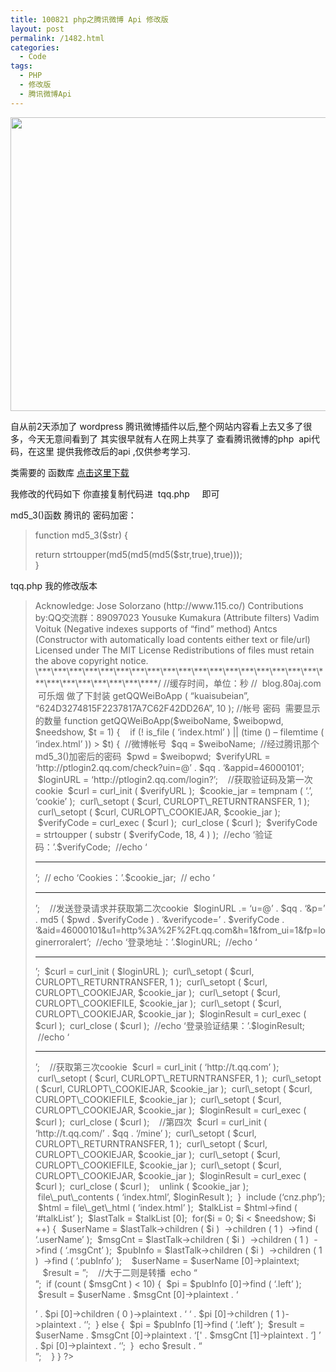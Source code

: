 ```yaml
---
title: 100821 php之腾讯微博 Api 修改版
layout: post
permalink: /1482.html
categories:
  - Code
tags:
  - PHP
  - 修改版
  - 腾讯微博Api
---
```

[<img class="aligncenter size-full wp-image-1468" title="wb" src="http://www.80aj.com/wp-content/uploads/2010/08/wb.jpg" alt="" width="810" height="470" />][1]

自从前2天添加了 wordpress 腾讯微博插件以后,整个网站内容看上去又多了很多，今天无意间看到了 其实很早就有人在网上共享了 查看腾讯微博的php  api代码，在这里 提供我修改后的api ,仅供参考学习.

类需要的 函数库 <a title="腾讯微博 api代码" href="http://code.knowsky.com/down/16524.html" target="_self">点击这里下载</a>

我修改的代码如下 你直接复制代码进  tqq.php     即可

md5_3()函数 腾讯的 密码加密：

> function md5_3($str) {
> 
> <div id="_mcePaste">
>   return strtoupper(md5(md5(md5($str,true),true)));
> </div>
> 
> <div id="_mcePaste">
>   }
> </div>

tqq.php 我的修改版本

> <?php
> 
> /\***\***\***\***\***\***\***\***\***\***\***\***\***\***\***\***\***\***\***\***\***\***\***\***\***\****
> 
> Version: 1.11 ($Rev: 175 $)
> 
> Website: http://www.115.co
> 
> Author: S.C. Chen <admin@185.cm>
> 
> Acknowledge: Jose Solorzano (http://www.115.co/)
> 
> Contributions by:QQ交流群：89097023
> 
> Yousuke Kumakura (Attribute filters)
> 
> Vadim Voituk (Negative indexes supports of &#8220;find&#8221; method)
> 
> Antcs (Constructor with automatically load contents either text or file/url)
> 
> Licensed under The MIT License
> 
> Redistributions of files must retain the above copyright notice.
> 
> \***\***\***\***\***\***\***\***\***\***\***\***\***\***\***\***\***\***\***\***\***\***\***\***\***\****/
> 
> //缓存时间，单位：秒
> 
> //  blog.80aj.com  可乐烟 做了下封装
> 
> getQQWeiBoApp ( &#8220;kuaisubeian&#8221;, &#8220;624D3274815F2237817A7C62F42DD26A&#8221;, 10 ); //帐号 密码  需要显示的数量
> 
> function getQQWeiBoApp($weiboName, $weibopwd, $needshow, $t = 1) {
> 
> <span style="white-space: pre;"> </span>
> 
> <span style="white-space: pre;"> </span>if (! is_file ( &#8216;index.html&#8217; ) || (time () &#8211; filemtime ( &#8216;index.html&#8217; )) > $t) {
> 
> <span style="white-space: pre;"> </span>//微博帐号
> 
> <span style="white-space: pre;"> </span>$qq = $weiboName;
> 
> <span style="white-space: pre;"> </span>//经过腾讯那个md5_3()加密后的密码
> 
> <span style="white-space: pre;"> </span>$pwd = $weibopwd;
> 
> <span style="white-space: pre;"> </span>$verifyURL = &#8216;http://ptlogin2.qq.com/check?uin=@&#8217; . $qq . &#8216;&appid=46000101&#8242;;
> 
> <span style="white-space: pre;"> </span>$loginURL = &#8216;http://ptlogin2.qq.com/login?&#8217;;
> 
> <span style="white-space: pre;"> </span>
> 
> <span style="white-space: pre;"> </span>//获取验证码及第一次cookie
> 
> <span style="white-space: pre;"> </span>$curl = curl_init ( $verifyURL );
> 
> <span style="white-space: pre;"> </span>$cookie_jar = tempnam ( &#8216;.&#8217;, &#8216;cookie&#8217; );
> 
> <span style="white-space: pre;"> </span>curl\_setopt ( $curl, CURLOPT\_RETURNTRANSFER, 1 );
> 
> <span style="white-space: pre;"> </span>curl\_setopt ( $curl, CURLOPT\_COOKIEJAR, $cookie_jar );
> 
> <span style="white-space: pre;"> </span>$verifyCode = curl_exec ( $curl );
> 
> <span style="white-space: pre;"> </span>curl_close ( $curl );
> 
> <span style="white-space: pre;"> </span>$verifyCode = strtoupper ( substr ( $verifyCode, 18, 4 ) );
> 
> <span style="white-space: pre;"> </span>//echo &#8216;验证码：&#8217;.$verifyCode;
> 
> <span style="white-space: pre;"> </span>//echo &#8216;<hr />&#8217;;
> 
> <span style="white-space: pre;"> </span>// echo &#8216;Cookies：&#8217;.$cookie_jar;
> 
> <span style="white-space: pre;"> </span>// echo &#8216;<hr />&#8217;;
> 
> <span style="white-space: pre;"> </span>
> 
> <span style="white-space: pre;"> </span>//发送登录请求并获取第二次cookie
> 
> <span style="white-space: pre;"> </span>$loginURL .= &#8216;u=@&#8217; . $qq . &#8216;&p=&#8217; . md5 ( $pwd . $verifyCode ) . &#8216;&verifycode=&#8217; . $verifyCode . &#8216;&aid=46000101&u1=http%3A%2F%2Ft.qq.com&h=1&from_ui=1&fp=loginerroralert&#8217;;
> 
> <span style="white-space: pre;"> </span>//echo &#8216;登录地址：&#8217;.$loginURL;
> 
> <span style="white-space: pre;"> </span>//echo &#8216;<hr />&#8217;;
> 
> <span style="white-space: pre;"> </span>$curl = curl_init ( $loginURL );
> 
> <span style="white-space: pre;"> </span>curl\_setopt ( $curl, CURLOPT\_RETURNTRANSFER, 1 );
> 
> <span style="white-space: pre;"> </span>curl\_setopt ( $curl, CURLOPT\_COOKIEJAR, $cookie_jar );
> 
> <span style="white-space: pre;"> </span>curl\_setopt ( $curl, CURLOPT\_COOKIEFILE, $cookie_jar );
> 
> <span style="white-space: pre;"> </span>curl\_setopt ( $curl, CURLOPT\_COOKIEJAR, $cookie_jar );
> 
> <span style="white-space: pre;"> </span>$loginResult = curl_exec ( $curl );
> 
> <span style="white-space: pre;"> </span>curl_close ( $curl );
> 
> <span style="white-space: pre;"> </span>//echo &#8216;登录验证结果：&#8217;.$loginResult;
> 
> <span style="white-space: pre;"> </span>//echo &#8216;<hr />&#8217;;
> 
> <span style="white-space: pre;"> </span>
> 
> <span style="white-space: pre;"> </span>//获取第三次cookie
> 
> <span style="white-space: pre;"> </span>$curl = curl_init ( &#8216;http://t.qq.com&#8217; );
> 
> <span style="white-space: pre;"> </span>curl\_setopt ( $curl, CURLOPT\_RETURNTRANSFER, 1 );
> 
> <span style="white-space: pre;"> </span>curl\_setopt ( $curl, CURLOPT\_COOKIEJAR, $cookie_jar );
> 
> <span style="white-space: pre;"> </span>curl\_setopt ( $curl, CURLOPT\_COOKIEFILE, $cookie_jar );
> 
> <span style="white-space: pre;"> </span>curl\_setopt ( $curl, CURLOPT\_COOKIEJAR, $cookie_jar );
> 
> <span style="white-space: pre;"> </span>$loginResult = curl_exec ( $curl );
> 
> <span style="white-space: pre;"> </span>curl_close ( $curl );
> 
> <span style="white-space: pre;"> </span>
> 
> <span style="white-space: pre;"> </span>//第四次
> 
> <span style="white-space: pre;"> </span>$curl = curl_init ( &#8216;http://t.qq.com/&#8217; . $qq . &#8216;/mine&#8217; );
> 
> <span style="white-space: pre;"> </span>curl\_setopt ( $curl, CURLOPT\_RETURNTRANSFER, 1 );
> 
> <span style="white-space: pre;"> </span>curl\_setopt ( $curl, CURLOPT\_COOKIEJAR, $cookie_jar );
> 
> <span style="white-space: pre;"> </span>curl\_setopt ( $curl, CURLOPT\_COOKIEFILE, $cookie_jar );
> 
> <span style="white-space: pre;"> </span>curl\_setopt ( $curl, CURLOPT\_COOKIEJAR, $cookie_jar );
> 
> <span style="white-space: pre;"> </span>$loginResult = curl_exec ( $curl );
> 
> <span style="white-space: pre;"> </span>curl_close ( $curl );
> 
> <span style="white-space: pre;"> </span>
> 
> <span style="white-space: pre;"> </span>unlink ( $cookie_jar );
> 
> <span style="white-space: pre;"> </span>file\_put\_contents ( &#8216;index.html&#8217;, $loginResult );
> 
> <span style="white-space: pre;"> </span>}
> 
> <span style="white-space: pre;"> </span>include (&#8216;cnz.php&#8217;);
> 
> <span style="white-space: pre;"> </span>$html = file\_get\_html ( &#8216;index.html&#8217; );
> 
> <span style="white-space: pre;"> </span>$talkList = $html->find ( &#8216;#talkList&#8217; );
> 
> <span style="white-space: pre;"> </span>$lastTalk = $talkList [0];
> 
> <span style="white-space: pre;"> </span>for($i = 0; $i < $needshow; $i ++) {
> 
> <span style="white-space: pre;"> </span>$userName = $lastTalk->children ( $i )
> 
> <span style="white-space: pre;"> </span>->children ( 1 )
> 
> <span style="white-space: pre;"> </span>->find ( &#8216;.userName&#8217; );
> 
> <span style="white-space: pre;"> </span>$msgCnt = $lastTalk->children ( $i )
> 
> <span style="white-space: pre;"> </span>->children ( 1 )
> 
> <span style="white-space: pre;"> </span>->find ( &#8216;.msgCnt&#8217; );
> 
> <span style="white-space: pre;"> </span>$pubInfo = $lastTalk->children ( $i )
> 
> <span style="white-space: pre;"> </span>->children ( 1 )
> 
> <span style="white-space: pre;"> </span>->find ( &#8216;.pubInfo&#8217; );
> 
> <span style="white-space: pre;"> </span>
> 
> <span style="white-space: pre;"> </span>$userName = $userName [0]->plaintext;
> 
> <span style="white-space: pre;"> </span>
> 
> <span style="white-space: pre;"> </span>$result = &#8221;;
> 
> <span style="white-space: pre;"> </span>
> 
> <span style="white-space: pre;"> </span>//大于二则是转播
> 
> <span style="white-space: pre;"> </span>echo &#8220;<br>&#8221;;
> 
> <span style="white-space: pre;"> </span>if (count ( $msgCnt ) < 10) {
> 
> <span style="white-space: pre;"> </span>$pi = $pubInfo [0]->find ( &#8216;.left&#8217; );
> 
> <span style="white-space: pre;"> </span>$result = $userName . $msgCnt [0]->plaintext . &#8216;<p style=&#8221;text-align:center;&#8221;> <span style=&#8221;display:none&#8221;></span></p>
> 
> <title>blog.80aj.com</title><meta http-equiv=&#8221;content-type&#8221; content=&#8221;text/html; charset=UTF-8&#8243; /><span style=&#8221;font-style: italic; color: rgb(238, 29, 36);&#8221;>&#8217; . $pi [0]->children ( 0 )->plaintext . &#8216; &#8216; . $pi [0]->children ( 1 )->plaintext . &#8216;</span>&#8217;;
> 
> <span style="white-space: pre;"> </span>} else {
> 
> <span style="white-space: pre;"> </span>$pi = $pubInfo [1]->find ( &#8216;.left&#8217; );
> 
> <span style="white-space: pre;"> </span>$result = $userName . $msgCnt [0]->plaintext . &#8216;[' . $msgCnt [1]->plaintext . &#8216;] <span style=&#8221;font-style: italic; color: rgb(149, 158, 135);&#8221;>&#8217; . $pi [0]->plaintext . &#8216;</span>&#8217;;
> 
> <span style="white-space: pre;"> </span>}
> 
> <span style="white-space: pre;"> </span>echo $result . &#8220;<br>&#8221;;
> 
> <span style="white-space: pre;"> </span>
> 
> <span style="white-space: pre;"> </span>}
> 
> }
> 
> ?>

 [1]: http://www.80aj.com/wp-content/uploads/2010/08/wb.jpg